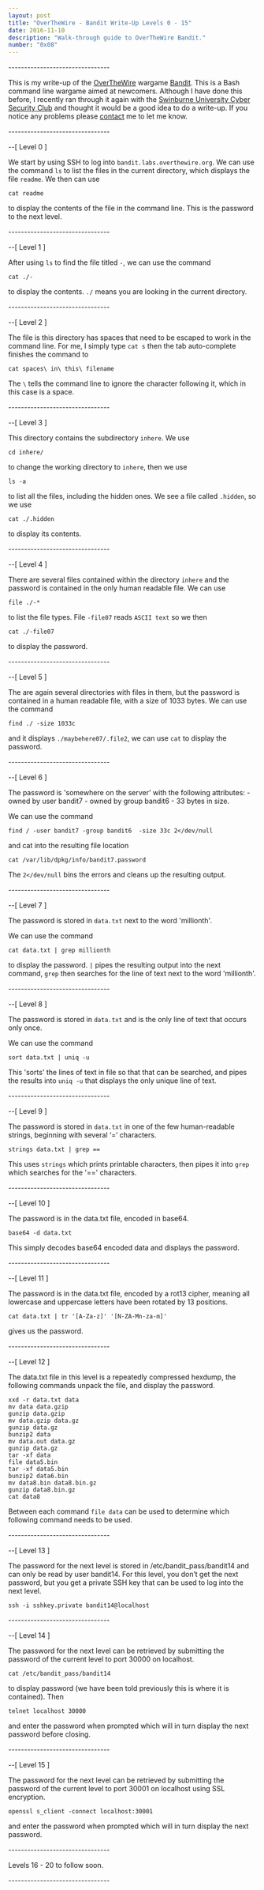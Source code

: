 ```yaml
---
layout: post
title: "OverTheWire - Bandit Write-Up Levels 0 - 15"
date: 2016-11-10
description: "Walk-through guide to OverTheWire Bandit."
number: "0x08"
---
```

\-\-\-\-\-\-\-\-\-\-\-\-\-\-\-\-\-\-\-\-\-\-\-\-\-\-\-\-\-\-\-\-

This is my write-up of the [OverTheWire](http://overthewire.org) wargame [Bandit](http://overthewire.org/wargames/bandit/). This is a Bash command line wargame aimed at newcomers. Although I have done this before, I recently ran through it again with the [Swinburne University Cyber Security Club](http://scsc.wtf/) and thought it would be a good idea to do a write-up. If you notice any problems please [contact](/contact) me to let me know.
 
\-\-\-\-\-\-\-\-\-\-\-\-\-\-\-\-\-\-\-\-\-\-\-\-\-\-\-\-\-\-\-\-

\-\-[ Level 0 ]

We start by using SSH to log into `bandit.labs.overthewire.org`. We can use the command `ls` to list the files in the current directory, which displays the file `readme`. We then can use 

`cat readme` 

to display the contents of the file in the command line. This is the password to the next level.

\-\-\-\-\-\-\-\-\-\-\-\-\-\-\-\-\-\-\-\-\-\-\-\-\-\-\-\-\-\-\-\-

\-\-[ Level 1 ]

After using `ls` to find the file titled `-`, we can use the command 

`cat ./-` 

to display the contents. `./` means you are looking in the current directory.

\-\-\-\-\-\-\-\-\-\-\-\-\-\-\-\-\-\-\-\-\-\-\-\-\-\-\-\-\-\-\-\-

\-\-[ Level 2 ]

The file is this directory has spaces that need to be escaped to work in the command line. For me, I simply type `cat s` then the tab auto-complete finishes the command to 

`cat spaces\ in\ this\ filename` 

The `\` tells the command line to ignore the character following it, which in this case is a space.

\-\-\-\-\-\-\-\-\-\-\-\-\-\-\-\-\-\-\-\-\-\-\-\-\-\-\-\-\-\-\-\-

\-\-[ Level 3 ]

This directory contains the subdirectory `inhere`. We use 

`cd inhere/` 

to change the working directory to `inhere`, then we use 

`ls -a` 

to list all the files, including the hidden ones. We see a file called `.hidden`, so we use 

`cat ./.hidden` 

to display its contents.

\-\-\-\-\-\-\-\-\-\-\-\-\-\-\-\-\-\-\-\-\-\-\-\-\-\-\-\-\-\-\-\-

\-\-[ Level 4 ]

There are several files contained within the directory `inhere` and the password is contained in the only human readable file. We can use 

`file ./-*` 

to list the file types. File `-file07` reads `ASCII text` so we then 

`cat ./-file07` 

to display the password.

\-\-\-\-\-\-\-\-\-\-\-\-\-\-\-\-\-\-\-\-\-\-\-\-\-\-\-\-\-\-\-\-

\-\-[ Level 5 ]

The are again several directories with files in them, but the password is contained in a human readable file, with a size of 1033 bytes. We can use the command 

`find ./ -size 1033c` 

and it displays `./maybehere07/.file2`, we can use `cat` to display the password.

\-\-\-\-\-\-\-\-\-\-\-\-\-\-\-\-\-\-\-\-\-\-\-\-\-\-\-\-\-\-\-\-

\-\-[ Level 6 ]

The password is 'somewhere on the server' with the following attributes: - owned by user bandit7 - owned by group bandit6 - 33 bytes in size.

We can use the command 

`find / -user bandit7 -group bandit6  -size 33c 2</dev/null` 

and cat into the resulting file location 

`cat /var/lib/dpkg/info/bandit7.password`

The `2</dev/null` bins the errors and cleans up the resulting output.

\-\-\-\-\-\-\-\-\-\-\-\-\-\-\-\-\-\-\-\-\-\-\-\-\-\-\-\-\-\-\-\-

\-\-[ Level 7 ]

The password is stored in `data.txt` next to the word 'millionth'.

We can use the command

`cat data.txt | grep millionth`

to display the password. `|` pipes the resulting output into the next command, `grep` then searches for the line of text next to the word 'millionth'.

\-\-\-\-\-\-\-\-\-\-\-\-\-\-\-\-\-\-\-\-\-\-\-\-\-\-\-\-\-\-\-\-

\-\-[ Level 8 ]

The password is stored in `data.txt` and is the only line of text that occurs only once.

We can use the command

`sort data.txt | uniq -u`

This 'sorts' the lines of text in file so that that can be searched, and pipes the results into `uniq -u` that displays the only unique line of text.

\-\-\-\-\-\-\-\-\-\-\-\-\-\-\-\-\-\-\-\-\-\-\-\-\-\-\-\-\-\-\-\-

\-\-[ Level 9 ]

The password is stored in `data.txt` in one of the few human-readable strings, beginning with several ‘=’ characters.

`strings data.txt | grep ==`

This uses `strings` which prints printable characters, then pipes it into `grep` which searches for the '==' characters.

\-\-\-\-\-\-\-\-\-\-\-\-\-\-\-\-\-\-\-\-\-\-\-\-\-\-\-\-\-\-\-\-

\-\-[ Level 10 ]

The password is in the data.txt file, encoded in base64.

`base64 -d data.txt`

This simply decodes base64 encoded data and displays the password.

\-\-\-\-\-\-\-\-\-\-\-\-\-\-\-\-\-\-\-\-\-\-\-\-\-\-\-\-\-\-\-\-

\-\-[ Level 11 ]

The password is in the data.txt file, encoded by a rot13 cipher, meaning all lowercase and uppercase letters have been rotated by 13 positions.

`cat data.txt | tr '[A-Za-z]' '[N-ZA-Mn-za-m]'`

gives us the password.

\-\-\-\-\-\-\-\-\-\-\-\-\-\-\-\-\-\-\-\-\-\-\-\-\-\-\-\-\-\-\-\-

\-\-[ Level 12 ]

The data.txt file in this level is a repeatedly compressed hexdump, the following commands unpack the file, and display the password.

`xxd -r data.txt data`  
`mv data data.gzip`  
`gunzip data.gzip`  
`mv data.gzip data.gz`  
`gunzip data.gz`  
`bunzip2 data`  
`mv data.out data.gz`  
`gunzip data.gz`  
`tar -xf data`  
`file data5.bin`   
`tar -xf data5.bin`  
`bunzip2 data6.bin`  
`mv data8.bin data8.bin.gz`  
`gunzip data8.bin.gz`   
`cat data8`

Between each command `file data` can be used to determine which following command needs to be used.

\-\-\-\-\-\-\-\-\-\-\-\-\-\-\-\-\-\-\-\-\-\-\-\-\-\-\-\-\-\-\-\-

\-\-[ Level 13 ]

The password for the next level is stored in /etc/bandit_pass/bandit14 and can only be read by user bandit14. For this level, you don’t get the next password, but you get a private SSH key that can be used to log into the next level.

`ssh -i sshkey.private bandit14@localhost`

\-\-\-\-\-\-\-\-\-\-\-\-\-\-\-\-\-\-\-\-\-\-\-\-\-\-\-\-\-\-\-\-

\-\-[ Level 14 ]

The password for the next level can be retrieved by submitting the password of the current level to port 30000 on localhost.

`cat /etc/bandit_pass/bandit14`

to display password (we have been told previously this is where it is contained). Then

`telnet localhost 30000`

and enter the password when prompted which will in turn display the next password before closing.

\-\-\-\-\-\-\-\-\-\-\-\-\-\-\-\-\-\-\-\-\-\-\-\-\-\-\-\-\-\-\-\-

\-\-[ Level 15 ]

The password for the next level can be retrieved by submitting the password of the current level to port 30001 on localhost using SSL encryption.

`openssl s_client -connect localhost:30001`

and enter the password when prompted which will in turn display the next password.

\-\-\-\-\-\-\-\-\-\-\-\-\-\-\-\-\-\-\-\-\-\-\-\-\-\-\-\-\-\-\-\-

Levels 16 - 20 to follow soon.

\-\-\-\-\-\-\-\-\-\-\-\-\-\-\-\-\-\-\-\-\-\-\-\-\-\-\-\-\-\-\-\-
